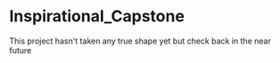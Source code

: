 # Inspirational_Capstone
This project hasn't taken any true shape yet but check back in the near future 
